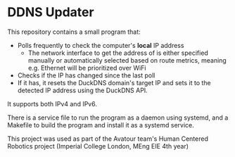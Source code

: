 # DDNS Updater

This repository contains a small program that:
* Polls frequently to check the computer's **local** IP address
  * The network interface to get the address of is either specified manually or automatically selected based on route metrics, meaning e.g. Ethernet will be prioritized over WiFi
* Checks if the IP has changed since the last poll
* If it has, it resets the DuckDNS domain's target IP and sets it to the detected IP address using the DuckDNS API.

It supports both IPv4 and IPv6.

There is a service file to run the program as a daemon using systemd, and a Makefile to build the program and install it as a systemd service.

This project was used as part of the Avatour team's Human Centered Robotics project (Imperial College London, MEng EIE 4th year)
